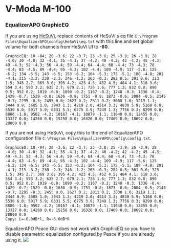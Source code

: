 # V-Moda M-100
### EqualizerAPO GraphicEQ
If you are using [HeSuVi](https://sourceforge.net/projects/hesuvi/), replace contents of HeSuVi's eq file `C:\Program Files\EqualizerAPO\config\HeSuVi\eq.txt` with this line and set global volume for both channels from HeSuVi UI to **-60**.
```
GraphicEQ: 10 -84; 20 -3.6; 22 -3.7; 23 -3.8; 25 -3.9; 26 -3.9; 28 -4.0; 30 -4.0; 32 -4.1; 35 -4.1; 37 -4.2; 40 -4.2; 42 -4.2; 45 -4.3; 49 -4.3; 52 -4.3; 56 -4.4; 59 -4.4; 64 -4.4; 68 -4.4; 73 -4.3; 78 -4.4; 83 -4.5; 89 -4.4; 95 -4.3; 102 -4.4; 109 -4.9; 117 -5.6; 125 -6.2; 134 -6.5; 143 -6.5; 153 -6.2; 164 -5.3; 175 -5.1; 188 -4.8; 201 -4.1; 215 -3.2; 230 -2.3; 246 -1.2; 263 -0.3; 282 0.5; 301 0.6; 323 1.5; 345 2.7; 369 3.6; 395 4.2; 423 4.5; 452 4.5; 484 4.1; 518 3.6; 554 3.4; 593 3.2; 635 2.7; 679 2.1; 726 1.6; 777 1.3; 832 0.8; 890 0.5; 952 0.2; 1019 -0.0; 1090 -0.2; 1167 -0.2; 1248 -0.3; 1336 -0.4; 1429 -0.7; 1529 -0.8; 1636 -0.9; 1751 -0.8; 1873 -0.6; 2004 -0.5; 2145 -0.7; 2295 -0.3; 2455 0.0; 2627 0.2; 2811 0.2; 3008 1.0; 3219 1.1; 3444 0.9; 3685 1.0; 3943 1.3; 4219 2.0; 4514 3.3; 4830 5.9; 5168 6.0; 5530 6.0; 5917 5.9; 6331 5.5; 6775 3.9; 7249 1.3; 7756 0.3; 8299 0.0; 8880 -1.8; 9502 -4.2; 10167 -4.1; 10879 -1.1; 11640 0.0; 12455 0.0; 13327 0.0; 14260 0.0; 15258 0.0; 16326 0.0; 17469 0.0; 18692 0.0; 20000 0.0
```
If you are not using HeSuVi, copy this to the end of EqualizerAPO configuration file `C:\Program Files\EqualizerAPO\config\config.txt`.
```
GraphicEQ: 10 -84; 20 -3.6; 22 -3.7; 23 -3.8; 25 -3.9; 26 -3.9; 28 -4.0; 30 -4.0; 32 -4.1; 35 -4.1; 37 -4.2; 40 -4.2; 42 -4.2; 45 -4.3; 49 -4.3; 52 -4.3; 56 -4.4; 59 -4.4; 64 -4.4; 68 -4.4; 73 -4.3; 78 -4.4; 83 -4.5; 89 -4.4; 95 -4.3; 102 -4.4; 109 -4.9; 117 -5.6; 125 -6.2; 134 -6.5; 143 -6.5; 153 -6.2; 164 -5.3; 175 -5.1; 188 -4.8; 201 -4.1; 215 -3.2; 230 -2.3; 246 -1.2; 263 -0.3; 282 0.5; 301 0.6; 323 1.5; 345 2.7; 369 3.6; 395 4.2; 423 4.5; 452 4.5; 484 4.1; 518 3.6; 554 3.4; 593 3.2; 635 2.7; 679 2.1; 726 1.6; 777 1.3; 832 0.8; 890 0.5; 952 0.2; 1019 -0.0; 1090 -0.2; 1167 -0.2; 1248 -0.3; 1336 -0.4; 1429 -0.7; 1529 -0.8; 1636 -0.9; 1751 -0.8; 1873 -0.6; 2004 -0.5; 2145 -0.7; 2295 -0.3; 2455 0.0; 2627 0.2; 2811 0.2; 3008 1.0; 3219 1.1; 3444 0.9; 3685 1.0; 3943 1.3; 4219 2.0; 4514 3.3; 4830 5.9; 5168 6.0; 5530 6.0; 5917 5.9; 6331 5.5; 6775 3.9; 7249 1.3; 7756 0.3; 8299 0.0; 8880 -1.8; 9502 -4.2; 10167 -4.1; 10879 -1.1; 11640 0.0; 12455 0.0; 13327 0.0; 14260 0.0; 15258 0.0; 16326 0.0; 17469 0.0; 18692 0.0; 20000 0.0
Copy: L=-6.0dB*l, R=-6.0dB*R
```
EqualizerAPO Peace GUI does not work with GraphicEQ so you have to disable parametric equalization configured by Peace if you are already using it.
![](https://raw.githubusercontent.com/jaakkopasanen/AutoEq/master/results/SBAF-Serious/innerfidelity/onear/V-Moda%20M-100/V-Moda%20M-100.png)
